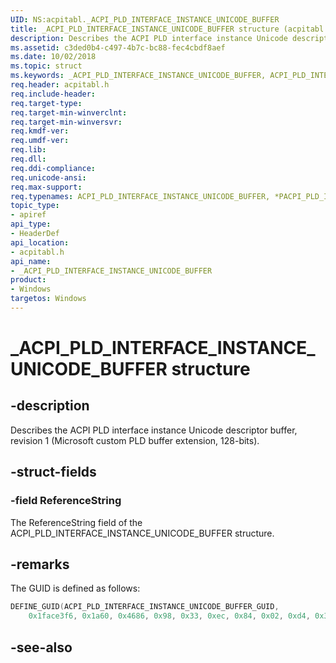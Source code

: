 ```yaml
---
UID: NS:acpitabl._ACPI_PLD_INTERFACE_INSTANCE_UNICODE_BUFFER
title: _ACPI_PLD_INTERFACE_INSTANCE_UNICODE_BUFFER structure (acpitabl.h)
description: Describes the ACPI PLD interface instance Unicode descriptor buffer, revision 1 (Microsoft custom PLD buffer extension, 128-bits).
ms.assetid: c3ded0b4-c497-4b7c-bc88-fec4cbdf8aef
ms.date: 10/02/2018
ms.topic: struct
ms.keywords: _ACPI_PLD_INTERFACE_INSTANCE_UNICODE_BUFFER, ACPI_PLD_INTERFACE_INSTANCE_UNICODE_BUFFER, *PACPI_PLD_INTERFACE_INSTANCE_UNICODE_BUFFER, 
req.header: acpitabl.h
req.include-header:
req.target-type:
req.target-min-winverclnt:
req.target-min-winversvr:
req.kmdf-ver:
req.umdf-ver:
req.lib:
req.dll:
req.ddi-compliance:
req.unicode-ansi:
req.max-support:
req.typenames: ACPI_PLD_INTERFACE_INSTANCE_UNICODE_BUFFER, *PACPI_PLD_INTERFACE_INSTANCE_UNICODE_BUFFER
topic_type: 
- apiref
api_type: 
- HeaderDef
api_location: 
- acpitabl.h
api_name: 
- _ACPI_PLD_INTERFACE_INSTANCE_UNICODE_BUFFER
product:
- Windows
targetos: Windows
---
```


# _ACPI_PLD_INTERFACE_INSTANCE_UNICODE_BUFFER structure

## -description

Describes the ACPI PLD interface instance Unicode descriptor buffer, revision 1 (Microsoft custom PLD buffer extension, 128-bits).

## -struct-fields

### -field ReferenceString
 
The ReferenceString field of the ACPI_PLD_INTERFACE_INSTANCE_UNICODE_BUFFER structure.

## -remarks

The GUID is defined as follows:

```C++
DEFINE_GUID(ACPI_PLD_INTERFACE_INSTANCE_UNICODE_BUFFER_GUID,
    0x1face3f6, 0x1a60, 0x4686, 0x98, 0x33, 0xec, 0x84, 0x02, 0xd4, 0x3b, 0x04);
```

## -see-also
